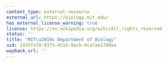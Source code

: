 ```yaml
---
content_type: external-resource
external_url: https://biology.mit.edu/
has_external_license_warning: true
license: https://en.wikipedia.org/wiki/All_rights_reserved
status: ''
title: "MIT\u2019s Department of Biology"
uid: 2435faf8-0373-451d-9acb-9ca7ae178dee
wayback_url: ''
---
```

